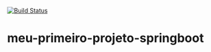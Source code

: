 [![Build Status](https://travis-ci.com/Jonathan-Brito/meu-primeiro-projeto-springboot.svg?branch=master)](https://travis-ci.com/Jonathan-Brito/meu-primeiro-projeto-springboot)

# meu-primeiro-projeto-springboot